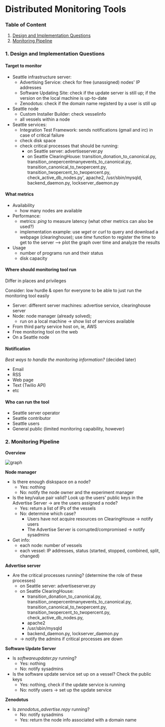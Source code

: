 # Distributed Monitoring Tools

### Table of Content
1. [Design and Implementation Questions](Design-and-Implementation-Questions)
2. [Monitoring Pipeline](Monitoring-Pipeline)

### 1. Design and Implementation Questions

#### Target to monitor
- Seattle infrastructure server:
  * Advertising Service: check for free (unassigned) nodes' IP addresses
  * Software Updating Site: check if the update server is still up; if the version on the local machine is up-to-date
  * Zenodotus: check if the domain name registerd by a user is still up 
- Seattle node
  * Custom Installer Builder: check vesselinfo
  * all vessels within a node
- Seattle services: 
  * Integration Test Framework: sends notifications (gmail and irc) in case of critical failure
  * check disk space
  * check critical processes that should be running:
    * on Seattle server: advertiseserver.py
    * on Seattle ClearingHouse: transition\_donation\_to\_canonical.py, transition\_onepercentmanyevents\_to\_canonical.py, transition\_canonical\_to\_twopercent.py, transition\_twopercent\_to\_twopercent.py, check\_active\_db\_nodes.py', apache2, /usr/sbin/mysqld, backend\_daemon.py, lockserver\_daemon.py

#### What metrics
- Availability
  * how many nodes are available
- Performance: 
  * metrics: _ping_ to measure latency (what other metrics can also be used?)
  * implementation example: use _wget_ or _curl_ to query and download a webpage (clearinghouse); use _time_ function to register the time to get to the server --> plot the graph over time and analyze the results
- Usage
  * number of programs run and their status
  * disk capacity

#### Where should monitoring tool run
Differ in places and privileges

Consider: low hurdle & open for everyone to be able to just run the monitoring tool easily

- Server: different server machines: advertise service, clearinghouse server
- Node: node manager (already solved); 
  * run on a local machine -> show list of services available
- From third party service host on, ie, AWS
- Free monitoring tool on the web
- On a Seattle node

#### Notification
_Best ways to handle the monitoring information?_ (decided later)
- Email
- RSS
- Web page
- Text (Twilio API)
- etc

#### Who can run the tool
- Seattle server operator
- Seattle contributor 
- Seattle users 
- General public (limited monitoring capability, however)

### 2. Monitoring Pipeline
__Overview__

![graph](img/monitor-pipeline.png)

__Node manager__
- Is there enough diskspace on a node? 
  * Yes: nothing 
  * No: notify the node owner and the experiment manager
- Is the key/value pair valid? Look up the users' public keys in the Advertise Server -> are the users assigned a node? 
  * Yes: return a list of IPs of the vessels
  * No: determine which case? 
    * Users have not acquire resources on ClearingHouse -> notify users
    * The Advertise Server is corrupted/compromised -> notify sysadmins
- Get info: 
  * each node: number of vessels
  * each vessel: IP addresses, status (started, stopped, combined, split, changed)

__Advertise server__
- Are the critical processes running? (determine the role of these processes)
    * on Seattle server: advertiseserver.py
    * on Seattle ClearingHouse: 
      * transition\_donation\_to\_canonical.py, transition\_onepercentmanyevents\_to\_canonical.py, transition\_canonical\_to\_twopercent.py, transition\_twopercent\_to\_twopercent.py, check\_active\_db\_nodes.py, 
      * apache2
      * /usr/sbin/mysqld
      * backend\_daemon.py, lockserver\_daemon.py
	* -> notify the admins if critical processes are down

__Software Update Server__
- Is _softwareupdater.py_ running? 
  * Yes: nothing
  * No: notify sysadmins
- Is the software update service set up on a vessel? Check the public keys
  * Yes: nothing, check if the update service is running
  * No: notify users -> set up the update service

__Zenodotus__
- Is _zenodotus\_advertise.repy_ running? 
  * No: notify sysadmins
  * Yes: return the node info associated with a domain name